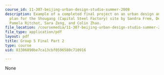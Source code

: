```yaml
---
course_id: 11-307-beijing-urban-design-studio-summer-2008
description: Example of a completed final project on an urban design and development
  plan for the Shougang (Capital Steel Factory) site by Sandra Frem, Deborah Morris,
  Pamela Ritchot, Sara Zeng, and Colin Zhao.
file_location: /coursemedia/11-307-beijing-urban-design-studio-summer-2008/83306890be7ca13cbf0596580c710916_group5_final_2.pdf
file_type: application/pdf
layout: pdf
title: Group 5 Final Part 2
type: course
uid: 83306890be7ca13cbf0596580c710916

---
```

None